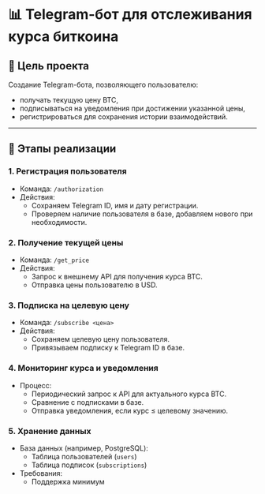 # 📊 Telegram-бот для отслеживания курса биткоина

## 🎯 Цель проекта
Создание Telegram-бота, позволяющего пользователю:
- получать текущую цену BTC,
- подписываться на уведомления при достижении указанной цены,
- регистрироваться для сохранения истории взаимодействий.

---

## 🧩 Этапы реализации

### 1. Регистрация пользователя
- Команда: `/authorization`
- Действия:
  - Сохраняем Telegram ID, имя и дату регистрации.
  - Проверяем наличие пользователя в базе, добавляем нового при необходимости.

### 2. Получение текущей цены
- Команда: `/get_price`
- Действия:
  - Запрос к внешнему API для получения курса BTC.
  - Отправка цены пользователю в USD.

### 3. Подписка на целевую цену
- Команда: `/subscribe <цена>`
- Действия:
  - Сохраняем целевую цену пользователя.
  - Привязываем подписку к Telegram ID в базе.

### 4. Мониторинг курса и уведомления
- Процесс:
  - Периодический запрос к API для актуального курса BTC.
  - Сравнение с подписками в базе.
  - Отправка уведомления, если курс ≤ целевому значению.

### 5. Хранение данных
- База данных (например, PostgreSQL):
  - Таблица пользователей (`users`)
  - Таблица подписок (`subscriptions`)
- Требования:
  - Поддержка минимум